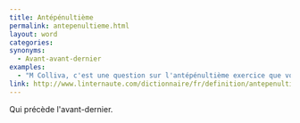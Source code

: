 ```yaml
---
title: Antépénultième
permalink: antepenultieme.html
layout: word
categories:
synonyms:
  - Avant-avant-dernier
examples:
  - "M Colliva, c'est une question sur l'antépénultième exercice que vous venez de poser…vous êtes vraiment en retard !"
link: http://www.linternaute.com/dictionnaire/fr/definition/antepenultieme/
---
```


Qui précède l'avant-dernier.

